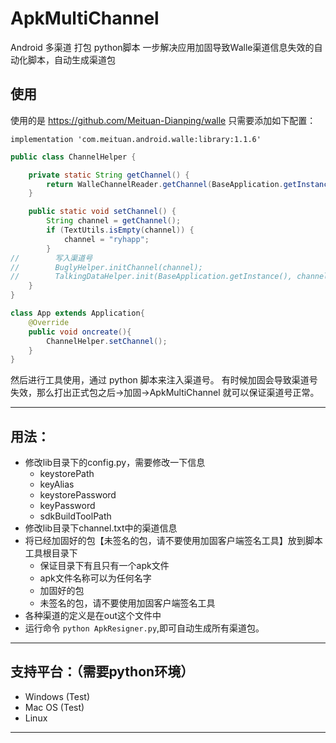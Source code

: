# ApkMultiChannel
Android 多渠道 打包 python脚本
一步解决应用加固导致Walle渠道信息失效的自动化脚本，自动生成渠道包
## 使用 
使用的是 https://github.com/Meituan-Dianping/walle
只需要添加如下配置：
```
implementation 'com.meituan.android.walle:library:1.1.6'
```

```java
public class ChannelHelper {

    private static String getChannel() {
        return WalleChannelReader.getChannel(BaseApplication.getInstance());
    }

    public static void setChannel() {
        String channel = getChannel();
        if (TextUtils.isEmpty(channel)) {
            channel = "ryhapp";
        }
//        写入渠道号
//        BuglyHelper.initChannel(channel);
//        TalkingDataHelper.init(BaseApplication.getInstance(), channel);
    }
}

class App extends Application{
    @Override
    public void oncreate(){
        ChannelHelper.setChannel();
    }
}
```

然后进行工具使用，通过 python 脚本来注入渠道号。
有时候加固会导致渠道号失效，那么打出正式包之后->加固->ApkMultiChannel 就可以保证渠道号正常。

----------
## 用法：

- 修改lib目录下的config.py，需要修改一下信息
    - keystorePath
    - keyAlias
    - keystorePassword
    - keyPassword
    - sdkBuildToolPath
- 修改lib目录下channel.txt中的渠道信息
- 将已经加固好的包【未签名的包，请不要使用加固客户端签名工具】放到脚本工具根目录下
    - 保证目录下有且只有一个apk文件
    - apk文件名称可以为任何名字
    - 加固好的包
    - 未签名的包，请不要使用加固客户端签名工具
- 各种渠道的定义是在out这个文件中
- 运行命令 `python ApkResigner.py`,即可自动生成所有渠道包。


----------
## 支持平台：（需要python环境）
- Windows (Test)
- Mac OS (Test)
- Linux

----------



